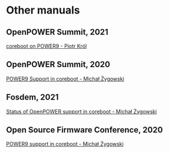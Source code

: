 # Other manuals

## OpenPOWER Summit, 2021

[coreboot on POWER9 - Piotr Król](https://www.youtube.com/watch?v=toLV9d7H6Q0)

## OpenPOWER Summit, 2020

[POWER9 Support in coreboot - Michał Żygowski](https://www.youtube.com/watch?v=Mb__SNfMVFw)

## Fosdem, 2021

[Status of OpenPOWER support in coreboot - Michał Żygowski](https://archive.fosdem.org/2021/schedule/event/statusopenpowercoreboot/)

## Open Source Firmware Conference, 2020

[POWER9 support in coreboot - Michał Żygowski](https://vimeo.com/488133382)
